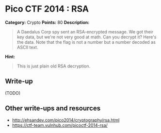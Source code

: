 # Pico CTF 2014 : RSA

**Category:** Crypto
**Points:** 80
**Description:**

>A Daedalus Corp spy sent an RSA-encrypted message. We got their key data, but we're not very good at math. Can you decrypt it? Here's the data. Note that the flag is not a number but a number decoded as ASCII text.

**Hint:**
>This is just plain old RSA decryption.

## Write-up

(TODO)

## Other write-ups and resources

* <http://ehsandev.com/pico2014/cryptography/rsa.html>
* <https://ctf-team.vulnhub.com/picoctf-2014-rsa/>

